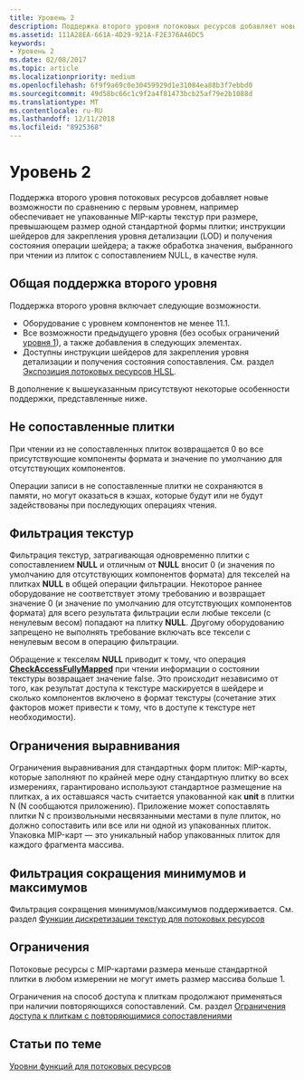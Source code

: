 ```yaml
---
title: Уровень 2
description: Поддержка второго уровня потоковых ресурсов добавляет новые возможности по сравнению с первым уровнем, например обеспечивает не упакованные MIP-карты текстур при размере, превышающем размер одной стандартной формы плитки; инструкции шейдеров для закрепления уровня детализации (LOD) и получения состояния операции шейдера; а также обработка значения, выбранного при чтении из плиток с сопоставлением NULL, в качестве нуля.
ms.assetid: 111A28EA-661A-4D29-921A-F2E376A46DC5
keywords:
- Уровень 2
ms.date: 02/08/2017
ms.topic: article
ms.localizationpriority: medium
ms.openlocfilehash: 6f9f9a69c0e30459929d1e31084ea88b3f7ebbd0
ms.sourcegitcommit: 49d58bc66c1c9f2a4f81473bcb25af79e2b1088d
ms.translationtype: MT
ms.contentlocale: ru-RU
ms.lasthandoff: 12/11/2018
ms.locfileid: "8925368"
---
```

# <a name="tier-2"></a>Уровень 2


Поддержка второго уровня потоковых ресурсов добавляет новые возможности по сравнению с первым уровнем, например обеспечивает не упакованные MIP-карты текстур при размере, превышающем размер одной стандартной формы плитки; инструкции шейдеров для закрепления уровня детализации (LOD) и получения состояния операции шейдера; а также обработка значения, выбранного при чтении из плиток с сопоставлением NULL, в качестве нуля.

## <a name="span-idtier2generalsupportspanspan-idtier2generalsupportspanspan-idtier2generalsupportspantier-2-general-support"></a><span id="Tier_2_general_support"></span><span id="tier_2_general_support"></span><span id="TIER_2_GENERAL_SUPPORT"></span>Общая поддержка второго уровня


Поддержка второго уровня включает следующие возможности.

-   Оборудование с уровнем компонентов не менее 11.1.
-   Все возможности предыдущего уровня (без особых ограничений [уровня 1](tier-1.md)), а также добавления в следующих элементах.
-   Доступны инструкции шейдеров для закрепления уровня детализации и получения состояния сопоставления. См. раздел [Экспозиция потоковых ресурсов HLSL](hlsl-streaming-resources-exposure.md).

В дополнение к вышеуказанным присутствуют некоторые особенности поддержки, представленные ниже.

## <a name="span-idnon-mappedtilesspanspan-idnon-mappedtilesspanspan-idnon-mappedtilesspannon-mapped-tiles"></a><span id="Non-mapped_tiles"></span><span id="non-mapped_tiles"></span><span id="NON-MAPPED_TILES"></span>Не сопоставленные плитки


При чтении из не сопоставленных плиток возвращается 0 во все присутствующие компоненты формата и значение по умолчанию для отсутствующих компонентов.

Операции записи в не сопоставленные плитки не сохраняются в памяти, но могут оказаться в кэшах, которые будут или не будут задействованы при последующих операциях чтения.

## <a name="span-idtexturefilteringspanspan-idtexturefilteringspanspan-idtexturefilteringspantexture-filtering"></a><span id="Texture_filtering"></span><span id="texture_filtering"></span><span id="TEXTURE_FILTERING"></span>Фильтрация текстур


Фильтрация текстур, затрагивающая одновременно плитки с сопоставлением **NULL** и отличным от **NULL** вносит 0 (и значения по умолчанию для отсутствующих компонентов формата) для текселей на плитках **NULL** в общей операции фильтрации. Некоторое раннее оборудование не соответствует этому требованию и возвращает значение 0 (и значение по умолчанию для отсутствующих компонентов формата) для всего результата фильтрации если любые тексели (с ненулевым весом) попадают на плитку **NULL**. Другому оборудованию запрещено не выполнять требование включать все тексели с ненулевым весом в операцию фильтрации.

Обращение к текселям **NULL** приводит к тому, что операция [**CheckAccessFullyMapped**](https://msdn.microsoft.com/library/windows/desktop/dn292083) при чтении информации о состоянии текстуры возвращает значение false. Это происходит независимо от того, как результат доступа к текстуре маскируется в шейдере и сколько компонентов включено в формат текстуры (сочетание этих факторов может привести к тому, что в доступе к текстуре нет необходимости).

## <a name="span-idalignmentconstraintsspanspan-idalignmentconstraintsspanspan-idalignmentconstraintsspanalignment-constraints"></a><span id="Alignment_constraints"></span><span id="alignment_constraints"></span><span id="ALIGNMENT_CONSTRAINTS"></span>Ограничения выравнивания


Ограничения выравнивания для стандартных форм плиток: MIP-карты, которые заполняют по крайней мере одну стандартную плитку во всех измерениях, гарантировано используют стандартное размещение на плитках, а их оставшаяся часть считается упакованной как **unit** в плитки N (N сообщаются приложению). Приложение может сопоставлять плитки N с произвольными несвязанными местами в пуле плиток, но должно сопоставить или все или ни одной из упакованных плиток. Упаковка MIP-карт — это уникальный набор упакованных плиток для каждого фрагмента массива.

## <a name="span-idminmaxreductionfilteringspanspan-idminmaxreductionfilteringspanspan-idminmaxreductionfilteringspanminmax-reduction-filtering"></a><span id="Min_Max_reduction_filtering"></span><span id="min_max_reduction_filtering"></span><span id="MIN_MAX_REDUCTION_FILTERING"></span>Фильтрация сокращения минимумов и максимумов


Фильтрация сокращения минимумов/максимумов поддерживается. См. раздел [Функции дискретизации текстур для потоковых ресурсов](streaming-resources-texture-sampling-features.md)

## <a name="span-idlimitationsspanspan-idlimitationsspanspan-idlimitationsspanlimitations"></a><span id="Limitations"></span><span id="limitations"></span><span id="LIMITATIONS"></span>Ограничения


Потоковые ресурсы с MIP-картами размера меньше стандартной плитки в любом измерении не могут иметь размер массива больше 1.

Ограничения на способ доступа к плиткам продолжают применяться при наличии повторяющихся сопоставлений. См. раздел [Ограничения доступа к плиткам с повторяющимися сопоставлениями](tile-access-limitations-with-duplicate-mappings.md)

## <a name="span-idrelated-topicsspanrelated-topics"></a><span id="related-topics"></span>Статьи по теме


[Уровни функций для потоковых ресурсов](streaming-resources-features-tiers.md)

 

 




